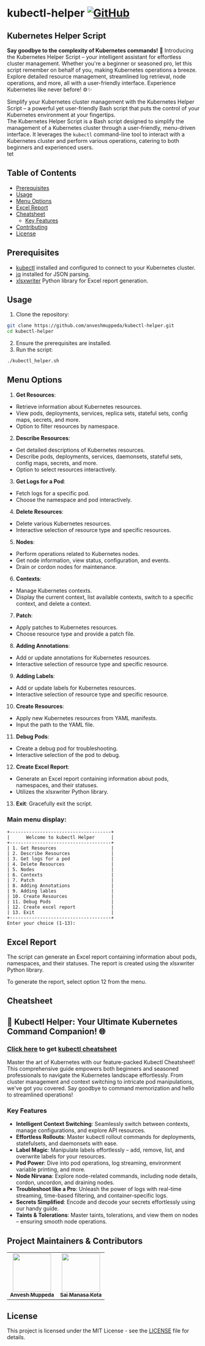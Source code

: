 # kubectl-helper [![GitHub](https://img.shields.io/github/license/anveshmuppeda/kubectl-helper?color=blue)](https://github.com/anveshmuppeda/kubectl-helper/blob/main/LICENSE)

## Kubernetes Helper Script
**Say goodbye to the complexity of Kubernetes commands!** 🚀 Introducing the Kubernetes Helper Script – your intelligent assistant for effortless cluster management. Whether you're a beginner or seasoned pro, let this script remember on behalf of you, making Kubernetes operations a breeze. Explore detailed resource management, streamlined log retrieval, node operations, and more, all with a user-friendly interface. Experience Kubernetes like never before! ⚙️✨  

Simplify your Kubernetes cluster management with the Kubernetes Helper Script – a powerful yet user-friendly Bash script that puts the control of your Kubernetes environment at your fingertips.  
The Kubernetes Helper Script is a Bash script designed to simplify the management of a Kubernetes cluster through a user-friendly, menu-driven interface. It leverages the `kubectl` command-line tool to interact with a Kubernetes cluster and perform various operations, catering to both beginners and experienced users.  
tet 
## Table of Contents
- [Prerequisites](#prerequisites)
- [Usage](#usage)
- [Menu Options](#menu-options)
- [Excel Report](#excel-report)
- [Cheatsheet](#cheatsheet)
  - [Key Features](#key-features)
- [Contributing](#contributing)
- [License](#license)

## Prerequisites
- [kubectl](https://github.com/anveshmuppeda/kubectl-helper/tree/main/installation/kubectl) installed and configured to connect to your Kubernetes cluster.
- [jq](https://stedolan.github.io/jq/) installed for JSON parsing.
- [xlsxwriter](https://xlsxwriter.readthedocs.io/) Python library for Excel report generation.

## Usage
1. Clone the repository:  
  ```bash
  git clone https://github.com/anveshmuppeda/kubectl-helper.git
  cd kubectl-helper
  ```
2. Ensure the prerequisites are installed.  
3. Run the script:  
  ```bash
  ./kubectl_helper.sh 
  ```  
## Menu Options  
1. **Get Resources**: 
  - Retrieve information about Kubernetes resources.
  - View pods, deployments, services, replica sets, stateful sets, config maps, secrets, and more.
  - Option to filter resources by namespace.
2. **Describe Resources**:
  - Get detailed descriptions of Kubernetes resources.
  - Describe pods, deployments, services, daemonsets, stateful sets, config maps, secrets, and more.
  - Option to select resources interactively.
3. **Get Logs for a Pod**: 
  - Fetch logs for a specific pod.
  - Choose the namespace and pod interactively.
4. **Delete Resources**:
  - Delete various Kubernetes resources.
  - Interactive selection of resource type and specific resources.
5. **Nodes**:
  - Perform operations related to Kubernetes nodes.
  - Get node information, view status, configuration, and events.
  - Drain or cordon nodes for maintenance.
6. **Contexts**:
  - Manage Kubernetes contexts.
  - Display the current context, list available contexts, switch to a specific context, and delete a context.
7. **Patch**:
  - Apply patches to Kubernetes resources.
  - Choose resource type and provide a patch file.
8. **Adding Annotations**:
  - Add or update annotations for Kubernetes resources.
  - Interactive selection of resource type and specific resource.
9. **Adding Labels**:
  - Add or update labels for Kubernetes resources.
  - Interactive selection of resource type and specific resource.
10. **Create Resources**:
  - Apply new Kubernetes resources from YAML manifests.
  - Input the path to the YAML file.
11. **Debug Pods**:
  - Create a debug pod for troubleshooting.
  - Interactive selection of the pod to debug.
12. **Create Excel Report**:
  - Generate an Excel report containing information about pods, namespaces, and their statuses.
  - Utilizes the xlsxwriter Python library.
13. **Exit**: Gracefully exit the script.

### Main menu display:    
```
+-------------------------------------+
|      Welcome to kubectl Helper      |
+-------------------------------------+
| 1. Get Resources                    |
| 2. Describe Resources               |
| 3. Get logs for a pod               |
| 4. Delete Resources                 |
| 5. Nodes                            |
| 6. Contexts                         |
| 7. Patch                            |
| 8. Adding Annotations               |
| 9. Adding lables                    |
| 10. Create Resources                |
| 11. Debug Pods                      |
| 12. Create excel report             |
| 13. Exit                            |
+-------------------------------------+
Enter your choice (1-13):
```  

## Excel Report  
The script can generate an Excel report containing information about pods, namespaces, and their statuses. The report is created using the xlsxwriter Python library.  

To generate the report, select option 12 from the menu.  

## Cheatsheet  
## 🚀 Kubectl Helper: Your Ultimate Kubernetes Command Companion! 🌐  
### [Click here](https://anveshmuppeda.github.io/kubectl-helper/) to get [kubectl cheatsheet](https://anveshmuppeda.github.io/kubectl-helper/)

Master the art of Kubernetes with our feature-packed Kubectl Cheatsheet! This comprehensive guide empowers both beginners and seasoned professionals to navigate the Kubernetes landscape effortlessly. From cluster management and context switching to intricate pod manipulations, we've got you covered. Say goodbye to command memorization and hello to streamlined operations!  
### Key Features  

- **Intelligent Context Switching**: Seamlessly switch between contexts, manage configurations, and explore API resources.  
- **Effortless Rollouts**: Master kubectl rollout commands for deployments, statefulsets, and daemonsets with ease.
- **Label Magic**: Manipulate labels effortlessly – add, remove, list, and overwrite labels for your resources.
- **Pod Power**: Dive into pod operations, log streaming, environment variable printing, and more.
- **Node Nirvana**: Explore node-related commands, including node details, cordon, uncordon, and draining nodes.
- **Troubleshoot like a Pro**: Unleash the power of logs with real-time streaming, time-based filtering, and container-specific logs.
- **Secrets Simplified**: Encode and decode your secrets effortlessly using our handy guide.
- **Taints & Tolerations**: Master taints, tolerations, and view them on nodes – ensuring smooth node operations.

## Project Maintainers & Contributors  
<table>
  <tr>
    <td align="center"><a href="https://anveshmuppeda.github.io/profile/"><img src="https://avatars.githubusercontent.com/u/115966808?v=4" width="100px;" alt=""/><br /><sub><b>Anvesh Muppeda</b></sub></a></td>
    <td align="center"><a href="https://github.com/saimanasak"><img src="https://avatars.githubusercontent.com/u/47205414?v=4" width="100px;" alt=""/><br /><sub><b>Sai Manasa Kota</b></sub></a></td>
  </tr>
</table>  

## License
This project is licensed under the MIT License - see the [LICENSE](https://github.com/anveshmuppeda/kubectl-helper/blob/main/LICENSE) file for details.
